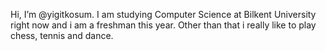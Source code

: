 Hi, I’m @yigitkosum. I am studying Computer Science at Bilkent University right now and i am a freshman this year. 
Other than that i really like to play chess, tennis and dance. 




